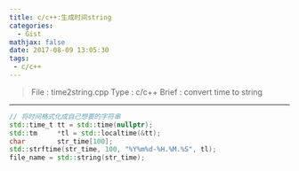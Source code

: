 ```yaml
---
title: c/c++:生成时间string
categories:
  - Gist
mathjax: false
date: 2017-08-09 13:05:30
tags:
 - c/c++
---
```


> File : time2string.cpp
> Type : c/c++
> Brief : convert time to string

<!-- more -->

---

```c++
// 将时间格式化成自己想要的字符串
std::time_t tt = std::time(nullptr);
std::tm     *tl = std::localtime(&tt);
char        str_time[100];
std::strftime(str_time, 100, "%Y%m%d-%H.%M.%S", tl);
file_name = std::string(str_time);
```
